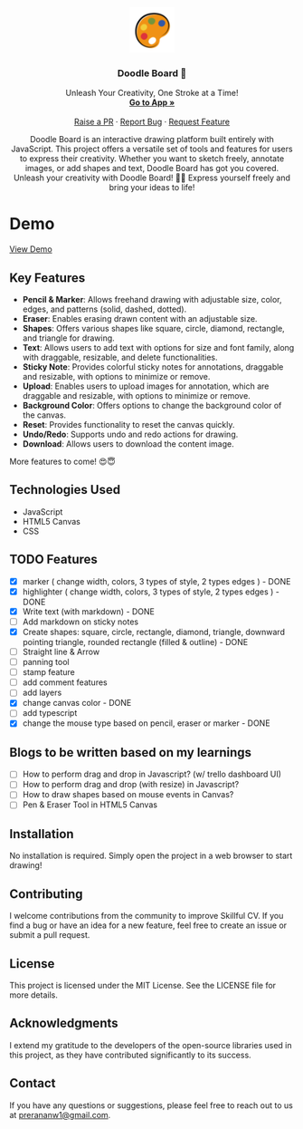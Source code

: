 <div align="center">
  <a href="https://github.com/prerana1821/doodleboard">
    <img src="./client/logo.png" alt="Logo" width="80" height="80">
  </a>

  <h3 align="center">Doodle Board 🎨</h3>

  <p align="center">
      Unleash Your Creativity, One Stroke at a Time!
    <br />
    <a href="https://doodle-board.netlify.app/"><strong>Go to App »</strong></a>
    <br />
    <br />
    <a href="https://github.com/prerana1821/doodleboard/pulls">Raise a PR</a>
    ·
    <a href="https://github.com/prerana1821/doodleboard/issues">Report Bug</a>
    ·
    <a href="https://github.com/prerana1821/doodleboard/issues">Request Feature</a>
  </p>
</div>

<p align="center">
Doodle Board is an interactive drawing platform built entirely with JavaScript. This project offers a versatile set of tools and features for users to express their creativity. Whether you want to sketch freely, annotate images, or add shapes and text, Doodle Board has got you covered. Unleash your creativity with Doodle Board! 🚀🎨 Express yourself freely and bring your ideas to life!
</p>

# Demo

[View Demo](https://github.com/prerana1821/doodleboard/assets/61601706/496baf8f-2af7-405a-946d-74b8d805c4de)

## Key Features

- **Pencil & Marker**: Allows freehand drawing with adjustable size, color, edges, and patterns (solid, dashed, dotted).
- **Eraser**: Enables erasing drawn content with an adjustable size.
- **Shapes**: Offers various shapes like square, circle, diamond, rectangle, and triangle for drawing.
- **Text**: Allows users to add text with options for size and font family, along with draggable, resizable, and delete functionalities.
- **Sticky Note**: Provides colorful sticky notes for annotations, draggable and resizable, with options to minimize or remove.
- **Upload**: Enables users to upload images for annotation, which are draggable and resizable, with options to minimize or remove.
- **Background Color**: Offers options to change the background color of the canvas.
- **Reset**: Provides functionality to reset the canvas quickly.
- **Undo/Redo**: Supports undo and redo actions for drawing.
- **Download**: Allows users to download the content image.

More features to come! 😍😇

## Technologies Used

- JavaScript
- HTML5 Canvas
- CSS

## TODO Features

- [x] marker ( change width, colors, 3 types of style, 2 types edges ) - DONE
- [x] highlighter ( change width, colors, 3 types of style, 2 types edges ) - DONE
- [x] Write text (with markdown) - DONE
- [ ] Add markdown on sticky notes
- [x] Create shapes: square, circle, rectangle, diamond, triangle, downward pointing triangle, rounded rectangle (filled & outline) - DONE
- [ ] Straight line & Arrow
- [ ] panning tool
- [ ] stamp feature
- [ ] add comment features
- [ ] add layers
- [x] change canvas color - DONE
- [ ] add typescript
- [x] change the mouse type based on pencil, eraser or marker - DONE

## Blogs to be written based on my learnings

- [ ] How to perform drag and drop in Javascript? (w/ trello dashboard UI)
- [ ] How to perform drag and drop (with resize) in Javascript?
- [ ] How to draw shapes based on mouse events in Canvas?
- [ ] Pen & Eraser Tool in HTML5 Canvas

## Installation

No installation is required. Simply open the project in a web browser to start drawing!

## Contributing

I welcome contributions from the community to improve Skillful CV. If you find a bug or have an idea for a new feature, feel free to create an issue or submit a pull request.

## License

This project is licensed under the MIT License. See the LICENSE file for more details.

## Acknowledgments

I extend my gratitude to the developers of the open-source libraries used in this project, as they have contributed significantly to its success.

## Contact

If you have any questions or suggestions, please feel free to reach out to us at prerananw1@gmail.com.
